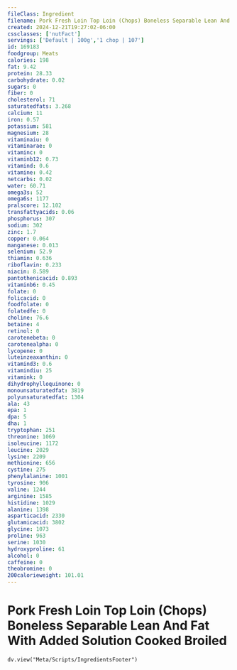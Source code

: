 ```yaml
---
fileClass: Ingredient
filename: Pork Fresh Loin Top Loin (Chops) Boneless Separable Lean And Fat With Added Solution Cooked Broiled
created: 2024-12-21T19:27:02-06:00
cssclasses: ['nutFact']
servings: ['Default | 100g','1 chop | 107']
id: 169183
foodgroup: Meats
calories: 198
fat: 9.42
protein: 28.33
carbohydrate: 0.02
sugars: 0
fiber: 0
cholesterol: 71
saturatedfats: 3.268
calcium: 11
iron: 0.57
potassium: 581
magnesium: 28
vitaminaiu: 0
vitaminarae: 0
vitaminc: 0
vitaminb12: 0.73
vitamind: 0.6
vitamine: 0.42
netcarbs: 0.02
water: 60.71
omega3s: 52
omega6s: 1177
pralscore: 12.102
transfattyacids: 0.06
phosphorus: 307
sodium: 302
zinc: 1.7
copper: 0.064
manganese: 0.013
selenium: 52.9
thiamin: 0.636
riboflavin: 0.233
niacin: 8.589
pantothenicacid: 0.893
vitaminb6: 0.45
folate: 0
folicacid: 0
foodfolate: 0
folatedfe: 0
choline: 76.6
betaine: 4
retinol: 0
carotenebeta: 0
carotenealpha: 0
lycopene: 0
luteinzeaxanthin: 0
vitamind3: 0.6
vitamindiu: 25
vitamink: 0
dihydrophylloquinone: 0
monounsaturatedfat: 3819
polyunsaturatedfat: 1304
ala: 43
epa: 1
dpa: 5
dha: 1
tryptophan: 251
threonine: 1069
isoleucine: 1172
leucine: 2029
lysine: 2209
methionine: 656
cystine: 275
phenylalanine: 1001
tyrosine: 906
valine: 1244
arginine: 1585
histidine: 1029
alanine: 1398
asparticacid: 2330
glutamicacid: 3802
glycine: 1073
proline: 963
serine: 1030
hydroxyproline: 61
alcohol: 0
caffeine: 0
theobromine: 0
200calorieweight: 101.01
---
```


# Pork Fresh Loin Top Loin (Chops) Boneless Separable Lean And Fat With Added Solution Cooked Broiled

```dataviewjs
dv.view("Meta/Scripts/IngredientsFooter")
```